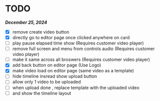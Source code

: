 # TODO

**_December 25, 2024_**

- [x] remove create video button
- [x] directly go to editor page once clicked anywhere on card
- [ ] play pause elapsed time show (Requires customer video player)
- [ ] remove full screen and menu from controls audio (Requires customer video player)
- [ ] make it same across all broswers (Requires customer video player)
- [x] add back button on editor page (Use Logo)
- [x] make video load on editor page (same video as a template)
- [ ] hide timeline insread show upload button
- [ ] allow only 1 video to be uploaded
- [ ] when upload done , replace template with the uploaded video
- [ ] and show the timeline layout
